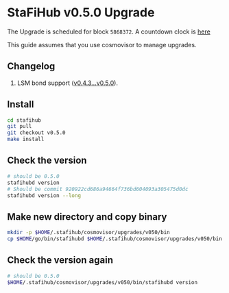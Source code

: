 # StaFiHub v0.5.0 Upgrade

The Upgrade is scheduled for block `5868372`. A countdown clock is [here](https://www.mintscan.io/stafi/blocks/5868372)

This guide assumes that you use cosmovisor to manage upgrades.

## Changelog

1. LSM bond support ([v0.4.3...v0.5.0](https://github.com/stafihub/stafihub/compare/v0.4.3...v0.5.0)).

## Install

```bash
cd stafihub
git pull
git checkout v0.5.0
make install
```

## Check the version

```bash
# should be 0.5.0
stafihubd version
# Should be commit 920922cd686a94664f736bd604093a305475d0dc
stafihubd version --long
```

## Make new directory and copy binary

```bash
mkdir -p $HOME/.stafihub/cosmovisor/upgrades/v050/bin
cp $HOME/go/bin/stafihubd $HOME/.stafihub/cosmovisor/upgrades/v050/bin
```

## Check the version again

```bash
# should be 0.5.0
$HOME/.stafihub/cosmovisor/upgrades/v050/bin/stafihubd version
```

